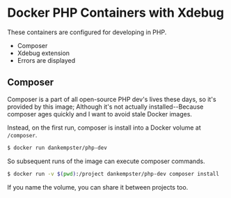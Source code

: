 # Docker PHP Containers with Xdebug

These containers are configured for developing in PHP.
 
 - Composer
 - Xdebug extension
 - Errors are displayed
 
## Composer
 
Composer is a part of all open-source PHP dev's lives these days, so it's provided by this image; Although it's not actually installed--Because composer ages quickly and I want to avoid stale Docker images.
 
Instead, on the first run, composer is install into a Docker volume at ```/composer```.

```bash
$ docker run dankempster/php-dev
```

So subsequent runs of the image can execute composer commands.

```bash
$ docker run -v $(pwd):/project dankempster/php-dev composer install
``` 

If you name the volume, you can share it between projects too.
